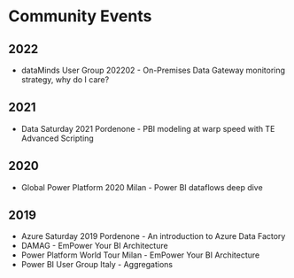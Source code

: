# Community Events
## 2022
- dataMinds User Group 202202 - On-Premises Data Gateway monitoring strategy, why do I care?
## 2021
- Data Saturday 2021 Pordenone - PBI modeling at warp speed with TE Advanced Scripting
## 2020
- Global Power Platform 2020 Milan - Power BI dataflows deep dive
## 2019
- Azure Saturday 2019 Pordenone - An introduction to Azure Data Factory
- DAMAG - EmPower Your BI Architecture
- Power Platform World Tour Milan - EmPower Your BI Architecture
- Power BI User Group Italy - Aggregations
